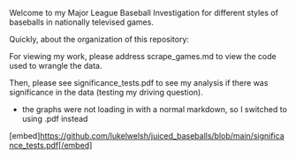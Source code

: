 Welcome to my Major League Baseball Investigation for different styles of baseballs in nationally televised games.

Quickly, about the organization of this repository: 

For viewing my work, please address scrape_games.md to view the code used to wrangle the data. 

Then, please see significance_tests.pdf to see my analysis if there was significance in the data (testing my driving question).
 - the graphs were not loading in with a normal markdown, so I switched to using .pdf instead
 
 [embed]https://github.com/lukelwelsh/juiced_baseballs/blob/main/significance_tests.pdf[/embed]
